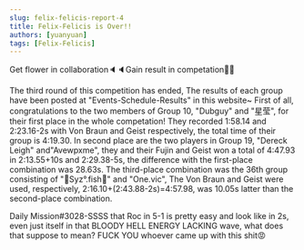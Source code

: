 ```yaml
---
slug: felix-felicis-report-4
title: Felix-Felicis is Over!!
authors: [yuanyuan]
tags: [Felix-Felicis]
---
```


Get flower in collaboration🔈🔈Gain result in competation🎉🎉

The third round of this competition has ended, The results of each group have been posted at "Events-Schedule-Results" in this website~ First of all, congratulations to the two members of Group 10, "Dubguy" and "星莹", for their first place in the whole competation! They recorded 1:58.14 and 2:23.16-2s with Von Braun and Geist respectively, the total time of their group is 4:19.30. In second place are the two players in Group 19, "Dereck Leigh" and"Avewpxme", they and their Fujin and Geist won a total of 4:47.93 in 2:13.55+10s and 2:29.38-5s, the difference with the first-place combination was 28.63s. The third-place combination was the 36th group consisting of "🐋Syz°.fish🐬" and "One.vic", The Von Braun and Geist were used, respectively, 2:16.10+(2:43.88-2s)=4:57.98, was 10.05s latter than the second-place combination.

Daily Mission#3028-SSSS that Roc in 5-1 is pretty easy and look like in 2s, even just itself in that BLOODY HELL ENERGY LACKING wave, what does that suppose to mean? FUCK YOU whoever came up with this shit😡